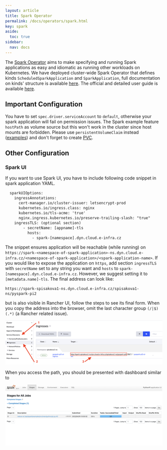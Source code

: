 ```yaml
---
layout: article
title: Spark Operator
permalink: /docs/operators/spark.html
key: spark
aside:
  toc: true
sidebar:
  nav: docs
---
```


The [Spark Operator](https://github.com/GoogleCloudPlatform/spark-on-k8s-operator) aims to make specifying and running Spark applications as easy and idiomatic as running other workloads on Kubernetes. We have deployed cluster-wide Spark Operator that defines kinds `ScheduledSparkApplication` and `SparkApplication`, full documentation on kinds' structure is available [here](https://github.com/GoogleCloudPlatform/spark-on-k8s-operator/blob/master/docs/api-docs.md). The official and detailed user guide is available [here](https://github.com/GoogleCloudPlatform/spark-on-k8s-operator/blob/master/docs/user-guide.md).

## Important Configuration
You have to set `spec.driver.serviceAccount` to  `default`, otherwise your spark application will fail on permission issues. The Spark example feature `hostPath` as volume source but this won't work in the cluster since host mounts are forbidden. Please use `persistentVolumeClaim` instead ([examples](https://github.com/GoogleCloudPlatform/spark-on-k8s-operator/blob/master/docs/user-guide.md#mounting-volumes)) and don't forget to create [PVC](https://docs.cerit.io/docs/pvc.html#pvc).

## Other Configuration

### Spark UI

If you want to use Spark UI, you have to include following code snippet in spark application YAML. 

```
  sparkUIOptions:
    ingressAnnotations:
      cert-manager.io/cluster-issuer: letsencrypt-prod
      kubernetes.io/ingress.class: nginx
      kubernetes.io/tls-acme: 'true'
      nginx.ingress.kubernetes.io/preserve-trailing-slash: "true"
    ingressTLS: (optional section)
        - secretName: [appname]-tls
          hosts:
            - spark-[namespace].dyn.cloud.e-infra.cz
```

The snippet ensures application will be reachable (while running) on `https://spark-<namespace-of-spark-application>-ns.dyn.cloud.e-infra.cz/<namespace-of-spark-application>/<spark-application-name>`. If you would like to expose the application on `https`, add section `ingressTLS` with `secretName` set to any string you want and `hosts` to `spark-[namespace].dyn.cloud.e-infra.cz`. However, we suggest setting it to `[metadata.name]-tls`. The final address can look like:
```
https://spark-spisakova1-ns.dyn.cloud.e-infra.cz/spisakova1-ns/pyspark-pi2
```
but is also visible in Rancher UI, follow the steps to see its final form. When you copy the address into the browser, omit the last character group `(/|$)(.*)` (a Rancher related issue). 

![sparkaddress](sparkaddress.png)  

When you access the path, you should be presented with dashboard similar to

![sparkdashboard](sparkdashboard.png)  


